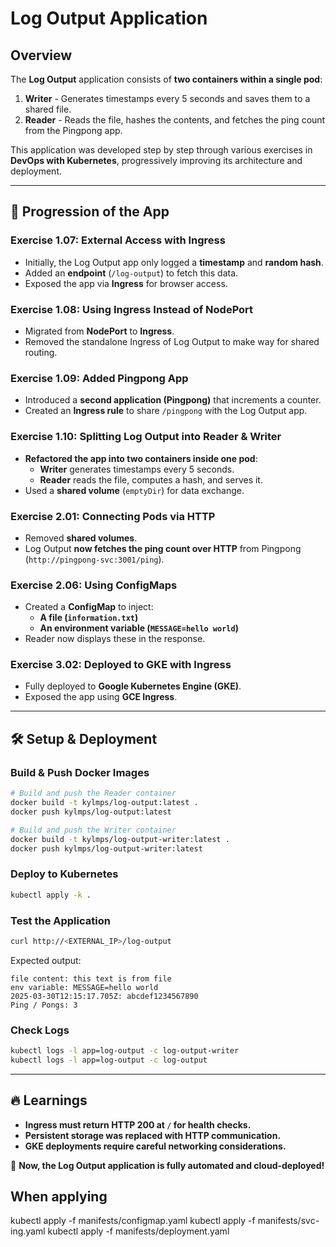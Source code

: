 # Log Output Application

## Overview
The **Log Output** application consists of **two containers within a single pod**:
1. **Writer** - Generates timestamps every 5 seconds and saves them to a shared file.
2. **Reader** - Reads the file, hashes the contents, and fetches the ping count from the Pingpong app.

This application was developed step by step through various exercises in **DevOps with Kubernetes**, progressively improving its architecture and deployment.

---

## 🚀 **Progression of the App**
### **Exercise 1.07: External Access with Ingress**
- Initially, the Log Output app only logged a **timestamp** and **random hash**.
- Added an **endpoint** (`/log-output`) to fetch this data.
- Exposed the app via **Ingress** for browser access.

### **Exercise 1.08: Using Ingress Instead of NodePort**
- Migrated from **NodePort** to **Ingress**.
- Removed the standalone Ingress of Log Output to make way for shared routing.

### **Exercise 1.09: Added Pingpong App**
- Introduced a **second application (Pingpong)** that increments a counter.
- Created an **Ingress rule** to share `/pingpong` with the Log Output app.

### **Exercise 1.10: Splitting Log Output into Reader & Writer**
- **Refactored the app into two containers inside one pod**:
  - **Writer** generates timestamps every 5 seconds.
  - **Reader** reads the file, computes a hash, and serves it.
- Used a **shared volume** (`emptyDir`) for data exchange.

### **Exercise 2.01: Connecting Pods via HTTP**
- Removed **shared volumes**.
- Log Output **now fetches the ping count over HTTP** from Pingpong (`http://pingpong-svc:3001/ping`).

### **Exercise 2.06: Using ConfigMaps**
- Created a **ConfigMap** to inject:
  - **A file (`information.txt`)**
  - **An environment variable (`MESSAGE=hello world`)**
- Reader now displays these in the response.

### **Exercise 3.02: Deployed to GKE with Ingress**
- Fully deployed to **Google Kubernetes Engine (GKE)**.
- Exposed the app using **GCE Ingress**.

---

## 🛠 **Setup & Deployment**
### **Build & Push Docker Images**
```sh
# Build and push the Reader container
docker build -t kylmps/log-output:latest .
docker push kylmps/log-output:latest

# Build and push the Writer container
docker build -t kylmps/log-output-writer:latest .
docker push kylmps/log-output-writer:latest
```

### **Deploy to Kubernetes**
```sh
kubectl apply -k .
```

### **Test the Application**
```sh
curl http://<EXTERNAL_IP>/log-output
```
Expected output:
```
file content: this text is from file
env variable: MESSAGE=hello world
2025-03-30T12:15:17.705Z: abcdef1234567890
Ping / Pongs: 3
```

### **Check Logs**
```sh
kubectl logs -l app=log-output -c log-output-writer
kubectl logs -l app=log-output -c log-output
```

---

## 🔥 **Learnings**
- **Ingress must return HTTP 200 at `/` for health checks.**
- **Persistent storage was replaced with HTTP communication.**
- **GKE deployments require careful networking considerations.**

🚀 **Now, the Log Output application is fully automated and cloud-deployed!**

## When applying
kubectl apply -f manifests/configmap.yaml
kubectl apply -f manifests/svc-ing.yaml
kubectl apply -f manifests/deployment.yaml


